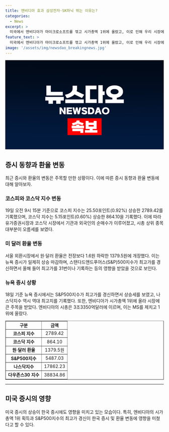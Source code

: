 ```yaml
---
title: 엔비디아 효과 삼성전자·SK하닉 뛰는 이유는?
categories:
  - News
excerpt: >
  미국에서 엔비디아가 마이크로소프트를 꺾고 시가총액 1위에 올랐고, 이로 인해 우리 시장에도 영향을 미치고 있다. 코스피는 오름세를 보이며 삼성전자, SK하이닉스, LG에너지솔루션, 현대차, 삼성바이오로직스 등이 상승했고, 코스닥도 상승세를 보였다. 또한, 미달러화에 대한 원화 환율은 내린 1379.5원에 개장하였으며, 뉴욕증시는 상승하면서 엔비디아가 마이크로소프트를 제치고 1위에 올랐다.
feature_text: >
  미국에서 엔비디아가 마이크로소프트를 꺾고 시가총액 1위에 올랐고, 이로 인해 우리 시장에도 영향을 미치고 있다. 코스피는 오름세를 보이며 삼성전자, SK하이닉스, LG에너지솔루션, 현대차, 삼성바이오로직스 등이 상승했고, 코스닥도 상승세를 보였다. 또한, 미달러화에 대한 원화 환율은 내린 1379.5원에 개장하였으며, 뉴욕증시는 상승하면서 엔비디아가 마이크로소프트를 제치고 1위에 올랐다.
image: '/assets/img/newsdao_breakingnews.jpg'
---
```


<p><img src="/assets/img/newsdao_breakingnews.jpg" alt="koreaapp 속보" /></p>

<h2 data-ke-size="size26">증시 동향과 환율 변동</h2>

<p data-ke-size="size16">최근 증시와 환율의 변동은 주목할 만한 상황이다. 이에 따른 증시 동향과 환율 변동에 대해 알아보자.</p>

<h3>코스피와 코스닥 지수 변동</h3>

<p data-ke-size="size16">19일 오전 9시 15분 기준으로 코스피 지수는 25.50포인트(0.92%) 상승한 2789.42를 기록했으며, 코스닥 지수는 5.15포인트(0.60%) 상승한 864.10을 기록했다. 이에 따라 유가증권시장과 코스닥 시장에서 기관과 외국인의 순매수가 이루어졌고, 시총 상위 종목 대부분이 오름세를 보였다.</p>

<h3>미 달러 환율 변동</h3>

<p data-ke-size="size16">서울 외환시장에서 원‧달러 환율은 전장보다 1.6원 하락한 1379.5원에 개장했다. 이는 뉴욕 증시가 일제히 상승 마감하며, 스탠다드앤드푸어스(S&P)500지수가 최고가를 경신하면서 올해 들어 최고가를 31번이나 기록하는 등의 영향을 받았을 것으로 보인다.</p>

<h3>뉴욕 증시 상황</h3>

<p data-ke-size="size16">18일 기준 뉴욕 증시에서는 S&P500지수가 최고가를 경신하면서 상승세를 보였고, 나스닥지수 역시 역대 최고치를 기록했다. 또한, 엔비디아가 시가총액 1위에 올라 시장에 큰 주목을 받았다. 엔비디아의 시총은 3조3350억달러에 이르며, 이는 MS를 제치고 1위에 올랐다.</p>

<table style="width: 100%;" border="1">
<tbody>
<tr>
<td style="text-align: center; height: 17px;"><b>구분</b></td>
<td style="text-align: center; height: 17px;"><b>금액</b></td>
</tr>
<tr>
<td style="text-align: center; height: 17px;"><b>코스피 지수</b></td>
<td style="text-align: center; height: 17px;">2789.42</td>
</tr>
<tr>
<td style="text-align: center; height: 17px;"><b>코스닥 지수</b></td>
<td style="text-align: center; height: 17px;">864.10</td>
</tr>
<tr>
<td style="text-align: center; height: 17px;"><b>원‧달러 환율</b></td>
<td style="text-align: center; height: 17px;">1379.5원</td>
</tr>
<tr>
<td style="text-align: center; height: 17px;"><b>S&P500지수</b></td>
<td style="text-align: center; height: 17px;">5487.03</td>
</tr>
<tr>
<td style="text-align: center; height: 17px;"><b>나스닥지수</b></td>
<td style="text-align: center; height: 17px;">17862.23</td>
</tr>
<tr>
<td style="text-align: center; height: 17px;"><b>다우존스30 지수</b></td>
<td style="text-align: center; height: 17px;">38834.86</td>
</tr>
</tbody>
</table>

<hr>

<h2 data-ke-size="size26">미국 증시의 영향</h2>

<p data-ke-size="size16">미국 증시의 상승이 한국 증시에도 영향을 미치고 있는 모습이다. 특히, 엔비디아의 시가총액 1위 획득과 S&P500지수의 최고가 경신이 한국 증시 및 환율 변동에 영향을 미쳤다고 할 수 있다.</p>

